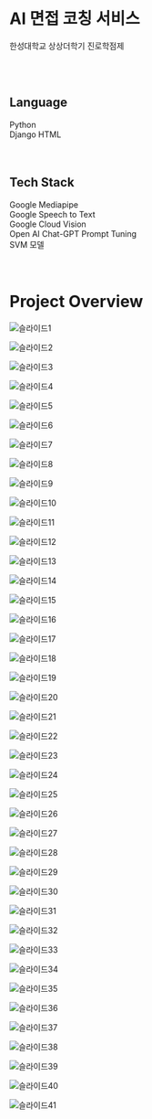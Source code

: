 # AI 면접 코칭 서비스
한성대학교 상상더학기 진로학점제

<br><br>

## Language
Python<br>
Django HTML
<br><br><br>

## Tech Stack
Google Mediapipe<br>
Google Speech to Text<br>
Google Cloud Vision<br>
Open AI Chat-GPT Prompt Tuning<br>
SVM 모델
<br><br><br>

# Project Overview

![슬라이드1](https://github.com/user-attachments/assets/1895d6af-1afe-416c-aa88-c325336965e0)

![슬라이드2](https://github.com/user-attachments/assets/c9c76606-7ad0-4a3f-b7a7-99b9f14fe0cb)

![슬라이드3](https://github.com/user-attachments/assets/3413c22d-7569-4436-bbec-a43b73d2799a)

![슬라이드4](https://github.com/user-attachments/assets/3a76bd5e-adb3-4086-affe-6511959a60f1)

![슬라이드5](https://github.com/user-attachments/assets/a80e8939-ec04-4657-8aab-67f1012a42f7)

![슬라이드6](https://github.com/user-attachments/assets/86ddf9cd-4a3c-405f-9d92-c01f954d4c11)

![슬라이드7](https://github.com/user-attachments/assets/0f28d8c7-f36c-4762-9553-83e702c3e761)

![슬라이드8](https://github.com/user-attachments/assets/d9e9fd70-1e2a-4128-a8d0-76586fdfa70c)

![슬라이드9](https://github.com/user-attachments/assets/51458f92-4c8f-4300-8bea-0f8e1c8db17f)

![슬라이드10](https://github.com/user-attachments/assets/eb5866af-91bf-407a-80f4-d13518944a0e)

![슬라이드11](https://github.com/user-attachments/assets/0f640f76-6f24-469b-8616-6dc0dc4bfa1e)

![슬라이드12](https://github.com/user-attachments/assets/becb843f-ad7b-4046-936b-6cef04ad9e1a)

![슬라이드13](https://github.com/user-attachments/assets/27f17a79-f1c3-4473-9fbd-ae114c340f25)

![슬라이드14](https://github.com/user-attachments/assets/680205f6-451c-4701-ac08-1ea5350d9c45)

![슬라이드15](https://github.com/user-attachments/assets/2d037aea-0005-4bca-a5be-b599bab59e66)

![슬라이드16](https://github.com/user-attachments/assets/a2f992b2-9266-4bf8-9159-f1500c972869)

![슬라이드17](https://github.com/user-attachments/assets/626d87b4-66f9-400a-9149-8ed2464647c0)

![슬라이드18](https://github.com/user-attachments/assets/998bc992-67d9-44ae-a0c6-a83f9cd39cf2)

![슬라이드19](https://github.com/user-attachments/assets/8873b5ce-523f-468f-9340-65ae7058a6bb)

![슬라이드20](https://github.com/user-attachments/assets/46590249-d595-47f7-9560-eae3164a9e01)

![슬라이드21](https://github.com/user-attachments/assets/cda82959-e22a-41bf-8606-4daaf82380ab)

![슬라이드22](https://github.com/user-attachments/assets/28d98cfa-7c64-438c-b319-45f02c554d7a)

![슬라이드23](https://github.com/user-attachments/assets/7e707292-785e-41f8-8cb1-64ce878c047e)

![슬라이드24](https://github.com/user-attachments/assets/f519c5ef-1379-4e64-8425-0aa95d7eda0a)

![슬라이드25](https://github.com/user-attachments/assets/fe2bb3c1-e584-4400-841e-86c0e84be9e2)

![슬라이드26](https://github.com/user-attachments/assets/be6036d6-ae9e-4dcd-b653-a5b10ab4513a)

![슬라이드27](https://github.com/user-attachments/assets/773cba49-b3c9-4452-b453-d9dfed40ef6a)

![슬라이드28](https://github.com/user-attachments/assets/18ac4a2a-deea-4885-880c-6bc71ec886b9)

![슬라이드29](https://github.com/user-attachments/assets/8f71cb50-a21a-4ac7-a70d-dc7cb84d7cac)

![슬라이드30](https://github.com/user-attachments/assets/9e45fb5b-48e0-4d59-a8d8-c6e73ed6f459)

![슬라이드31](https://github.com/user-attachments/assets/e4c8ac31-4c31-4519-a2af-23994d8e4115)

![슬라이드32](https://github.com/user-attachments/assets/f73f1a61-5699-4058-b383-99a7ba603be9)

![슬라이드33](https://github.com/user-attachments/assets/32557763-519c-4d44-ac0f-a163cdf05af7)

![슬라이드34](https://github.com/user-attachments/assets/48c78c79-985f-4c4e-a5b6-f3e7ad790b08)

![슬라이드35](https://github.com/user-attachments/assets/ce91e162-43b6-4862-96eb-27c9912b35b1)

![슬라이드36](https://github.com/user-attachments/assets/3a25bbfa-6294-45cf-b787-200fed6376d6)

![슬라이드37](https://github.com/user-attachments/assets/df4bb24e-fa15-4305-826b-990b8ba8f973)

![슬라이드38](https://github.com/user-attachments/assets/a90a9e6f-355b-4ad7-98ce-52b9fc8287fb)

![슬라이드39](https://github.com/user-attachments/assets/5a3593a9-1ca2-4554-986f-31d735d9a19f)

![슬라이드40](https://github.com/user-attachments/assets/dd60521e-dbc9-498f-b337-5658c1278b8d)

![슬라이드41](https://github.com/user-attachments/assets/ba4712c5-bf79-46f0-9feb-3eb319cdade3)
